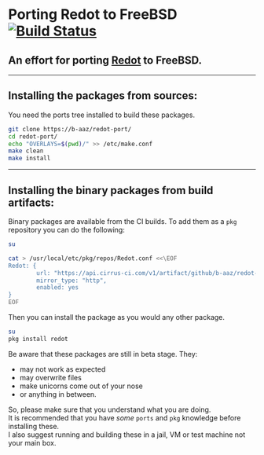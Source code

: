 # Porting Redot to FreeBSD [![Build Status](https://api.cirrus-ci.com/github/b-aaz/redot-port.svg)](https://cirrus-ci.com/github/b-aaz/redot-port)

## An effort for porting [Redot](https://github.com/Redot-engine/redot-engine) to FreeBSD.



---
## Installing the packages from sources:

You need the ports tree installed to build these packages.

```sh
git clone https://b-aaz/redot-port/
cd redot-port/
echo "OVERLAYS=$(pwd)/" >> /etc/make.conf
make clean
make install
```
---
## Installing the binary packages from build artifacts:
Binary packages are available from the CI builds.
To add them as a `pkg` repository you can do the following:
```sh
su

cat > /usr/local/etc/pkg/repos/Redot.conf <<\EOF
Redot: {
        url: "https://api.cirrus-ci.com/v1/artifact/github/b-aaz/redot-port/pkgs/pkgs/pkgs/${ABI}",
        mirror_type: "http",
        enabled: yes
}
EOF
```
Then you can install the package as you would any other package.
```sh
su
pkg install redot
```

Be aware that these packages are still in beta stage.
They:
* may not work as expected
* may overwrite files
* make unicorns come out of your nose
* or anything in between.

So, please make sure that you understand what you are doing.  
It is recommended that you have _some_ `ports` and `pkg` knowledge before installing these.  
I also suggest running and building these in a jail, VM or test machine not your main box.
